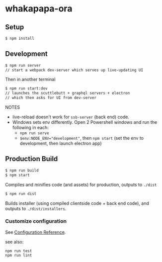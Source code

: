 # whakapapa-ora

## Setup

```bash
$ npm install
```

## Development

```bash
$ npm run server
// start a webpack dev-server which serves up live-updating UI
```

Then in another terminal
```bash
$ npm run start:dev
// launches the scuttlebutt + graphql servers + electron
// which then asks for UI from dev-server
```

NOTES
- live-reload doesn't work for `ssb-server` (back end) code.
- Windows sets env differently. Open 2 Powershell windows and run the following in each:
  - `npm run serve`
  - `$env:NODE_ENV="development"`, then `npm start` (set the env to development, then launch electron app)

## Production Build

```bash
$ npm run build
$ npm start
```

Compiles and minifies code (and assets) for production, outputs to `./dist`

```bash
$ npm run dist
```

Builds installer (using compiled clientside code + back end code), and outputs to `./dist/installers`.




### Customize configuration
See [Configuration Reference](https://cli.vuejs.org/config/).

see also:

```
npm run test
npm run lint
```
